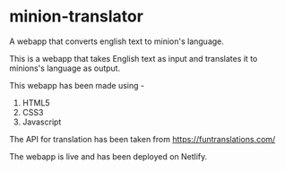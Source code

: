 # minion-translator
A webapp that converts english text to minion's language.

This is a webapp that takes English text as input and translates it to minions's language as output.

This webapp has been made using - 

1) HTML5
2) CSS3
3) Javascript

The API for translation has been taken from https://funtranslations.com/

The webapp is live and has been deployed on Netlify.
